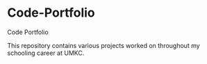 Code-Portfolio
==============

Code Portfolio

This repository contains various projects worked on throughout my schooling career at UMKC.
